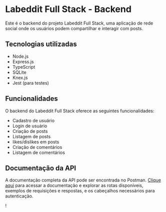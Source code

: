# Labeddit Full Stack - Backend

Este é o backend do projeto Labeddit Full Stack, uma aplicação de rede social onde os usuários podem compartilhar e interagir com posts.

## Tecnologias utilizadas

- Node.js
- Express.js
- TypeScript
- SQLite
- Knex.js
- Jest (para testes)

## Funcionalidades

O backend do Labeddit Full Stack oferece as seguintes funcionalidades:

- Cadastro de usuário
- Login de usuário
- Criação de posts
- Listagem de posts
- likes/dislikes em posts
- Criação de comentários
- Listagem de comentários

## Documentação da API

A documentação completa da API pode ser encontrada no Postman. [Clique aqui](https://documenter.getpostman.com/view/24880324/2s946chF9V) para acessar a documentação e explorar as rotas disponíveis, exemplos de requisições e respostas, e os cabeçalhos necessários para autenticação.

!